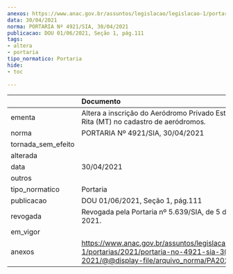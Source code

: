 ```yaml
---
anexos: https://www.anac.gov.br/assuntos/legislacao/legislacao-1/portarias/2021/portaria-no-4921-sia-30-04-2021/@@display-file/arquivo_norma/PA2021-4921.pdf
data: 30/04/2021
norma: PORTARIA Nº 4921/SIA, 30/04/2021
publicacao: DOU 01/06/2021, Seção 1, pág.111
tags:
- altera
- portaria
tipo_normatico: Portaria
hide: 
- toc 
 
---
```


|                    | Documento                                                                                                                                            |
|:-------------------|:-----------------------------------------------------------------------------------------------------------------------------------------------------|
| ementa             | Altera a inscrição do Aeródromo Privado Estância Santa Rita (MT) no cadastro de aeródromos.                                                          |
| norma              | PORTARIA Nº 4921/SIA, 30/04/2021                                                                                                                     |
| tornada_sem_efeito |                                                                                                                                                      |
| alterada           |                                                                                                                                                      |
| data               | 30/04/2021                                                                                                                                           |
| outros             |                                                                                                                                                      |
| tipo_normatico     | Portaria                                                                                                                                             |
| publicacao         | DOU 01/06/2021, Seção 1, pág.111                                                                                                                     |
| revogada           | Revogada pela Portaria nº 5.639/SIA, de 5 de agosto de 2021.                                                                                         |
| em_vigor           |                                                                                                                                                      |
| anexos             | https://www.anac.gov.br/assuntos/legislacao/legislacao-1/portarias/2021/portaria-no-4921-sia-30-04-2021/@@display-file/arquivo_norma/PA2021-4921.pdf |